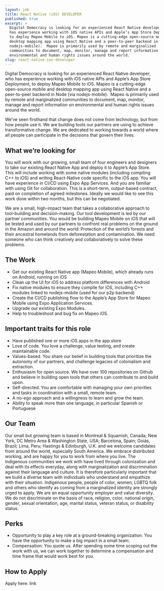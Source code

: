 ```yaml
---
layout: job
title: React Native (iOS) DEVELOPER
published: true
excerpt: >
  Digital Democracy is looking for an experienced React Native developer, who
  has experience working with iOS native APIs and Apple’s App Store Deployment,
  to deploy Mapeo Mobile to iOS. Mapeo is a cutting-edge open-source mobile and
  desktop mapping app using React Native and a peer-to-peer backend in Node (via
  nodejs-mobile).  Mapeo is primarily used by remote and marginalized
  communities to document, map, monitor, manage and report information on
  environmental and human rights issues around the world.
slug: react-native-ios-developer
---
```

Digital Democracy is looking for an experienced React Native developer, who has experience working with iOS native APIs and Apple’s App Store Deployment, to deploy Mapeo Mobile to iOS. Mapeo is a cutting-edge open-source mobile and desktop mapping app using React Native and a peer-to-peer backend in Node (via nodejs-mobile).  Mapeo is primarily used by remote and marginalized communities to document, map, monitor, manage and report information on environmental and human rights issues around the world.

We’ve seen firsthand that change does not come from technology, but from how people use it. We are building tools our partners are using to achieve transformative change. We are dedicated to working towards a world where all people can participate in the decisions that govern their lives.

## What we’re looking for

You will work with our growing, small team of four engineers and designers to take our existing React Native App and deploy it to Apple’s App Store. This will include working with some native modules (including compiling C++ to iOS) and writing React-Native code specific to the iOS app. You will have experience in CI/CD using Expo App Services. And you are familiar with using Git for collaboration. This is a short-term, output-based contract, paid on completion of agreed milestones. Ideally we would like to see this work done within two months, but this can be negotiated.

We are a small, high-impact team that takes a collaborative approach to tool-building and decision-making. Our tool development is led by our partner communities. You would be building Mapeo Mobile on iOS that will be tested and used by our partners to confront real problems on the ground in the Amazon and around the world: Protection of the world’s forests and their ancestral homelands from deforestation and contamination. We need someone who can think creatively and collaboratively to solve these problems.

## The Work

* Get our existing React Native app (Mapeo Mobile), which already runs on Android, running on iOS
* Clean up the UI for iOS to address platform differences with Android
* Fix native modules to ensure they compile for iOS, including C++ modules linked to nodejs-mobile (used for our p2p backend)
* Create the CI/CD publishing flow to the Apple’s App Store for Mapeo Mobile using Expo Application Services.
* Upgrade our existing Expo Modules.
* Help to troubleshoot and bug fix on Mapeo iOS.

## Important traits for this role

* Have published one or more iOS apps in the app store
* Love of code. You love a challenge, value testing, and create maintainable code.
* Values-based. You share our belief in building tools that prioritize the autonomy of our partners, and challenge legacies of colonialism and extraction.
* Enthusiasm for open source. We have over 100 repositories on Github and believe in building open tools that others can contribute to and build upon.
* Self-directed. You are comfortable with managing your own priorities and tasks in coordination with a small, remote team.
* A no-ego approach and a willingness to learn and grow the team.
* Ability to speak more than one language, in particular Spanish or Portuguese

## Our Team

Our small but growing team is based in Montreal & Squamish, Canada; New York, DC Metro Area & Washington State, USA; Barcelona, Spain; Goiás, Brazil; Lima, Peru; Hastings & Edinburgh, U.K. and we welcome candidates from around the world, especially South America. We embrace distributed working, and are happy for you to work from where you live. The Indigenous communities we work with have lived through colonization and deal with its effects everyday, along with marginalization and discrimination against their language and culture. It is therefore particularly important that we build a diverse team with individuals who understand and empathize with their situation. Indigenous people, people of color, women, LGBTQ folk and others who identify as coming from a marginalized identity are strongly urged to apply. We are an equal opportunity employer and value diversity. We do not discriminate on the basis of race, religion, color, national origin, gender, sexual orientation, age, marital status, veteran status, or disability status.

## Perks

* Opportunity to play a key role at a ground-breaking organization. You have the opportunity to make a big impact in a small team.
* Compensation: You quote us. After spending some time scoping out the work with us, we can work together to determine a compensation and time frame that would work best for you.

## How to Apply

Apply here: link